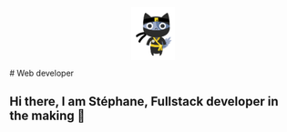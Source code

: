 <p align="center">
  <img align="center" src="https://github.com/Dananando/Dananando/blob/main/img/cover.png" width="15%" height="15%">
</p>
# Web developer

## Hi there, I am Stéphane, Fullstack developer in the making 👋

<!--
I'm Stéphane, striving to be a fullstack developer, and I used to be a safety engineer.
I like solving technical issues through my coding skills.
Please find my heavily boostraped website [here](https://dananando.github.io/startbootstrap-freelancer/).

🌱 I’m currently learning how to use Vue (thanks to this [tutorial](https://www.udemy.com/course/vuejs-2-the-complete-guide/) from Maximilian Schwarzmüller) <img src="https://img.shields.io/badge/Vue.js-35495E?style=for-the-badge&logo=vue.js&logoColor=4FC08D" alt="vue" title="vue"/>. I might be learning Ruby in the future.


## :mage: I'm currently trying to build stuff using

<p align="center">
  <img src="https://img.shields.io/badge/JavaScript-F7DF1E?style=for-the-badge&logo=javascript&logoColor=black" alt="javascript" title="JavaScript"/>

  <img src="https://img.shields.io/badge/CSS3-1572B6?style=for-the-badge&logo=css3&logoColor=white" alt="css3" title="css"/>
  <img src="https://img.shields.io/badge/HTML5-E34F26?style=for-the-badge&logo=html5&logoColor=white" alt="html" title="html"/>

  <img src="https://img.shields.io/badge/PostgreSQL-316192?style=for-the-badge&logo=postgresql&logoColor=white" alt="postgresql" title="postgresql"/>

  <img src="https://img.shields.io/badge/Node.js-339933?style=for-the-badge&logo=nodedotjs&logoColor=white" alt="nodejs" title = "nodejs"/>
  <img src="https://img.shields.io/badge/Express.js-000000?style=for-the-badge&logo=express&logoColor=white" alt="nodejs" title = "nodejs"/>
</p>
  
## :alien: I am looking forward to learning more about
- Chai, Mocha (and tests in general)
- TypeScript
- A hype front-end framework like Svelte?
- This list will keep growing.

## :inbox_tray: Wanna reach me?
Drop me an email: dan.andriamihaja@gmail.com
Or add me on [LinkedIn](https://www.linkedin.com/in/sandriamihaja/)
-->


<!--
**Dananando/Dananando** is a ✨ _special_ ✨ repository because its `README.md` (this file) appears on your GitHub profile.

Here are some ideas to get you started:

- 🔭 I’m currently working on ...
- 🌱 I’m currently learning ...
- 👯 I’m looking to collaborate on ...
- 🤔 I’m looking for help with ...
- 💬 Ask me about ...
- 📫 How to reach me: ...
- 😄 Pronouns: ...
- ⚡ Fun fact: ...
-->
